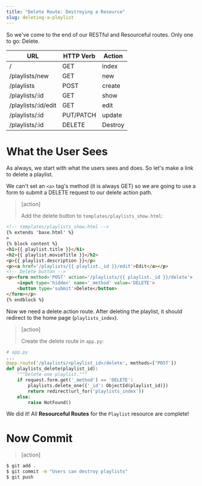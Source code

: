 ```yaml
---
title: "Delete Route: Destroying a Resource"
slug: deleting-a-playlist
---
```


So we've come to the end of our RESTful and Resourceful routes. Only one to go: Delete.

| URL              | HTTP Verb | Action  |
|------------------|-----------|---------|
| /                | GET       | index   |
| /playlists/new     | GET       | new     |
| /playlists         | POST      | create  |
| /playlists/:id     | GET       | show    |
| /playlists/:id/edit     | GET       | edit    |
| /playlists/:id     | PUT/PATCH | update  |
| /playlists/:id     | DELETE    | Destroy |

# What the User Sees

As always, we start with what the users sees and does. So let's make a link to delete a playlist.

We can't set an `<a>` tag's method (it is always GET) so we are going to use a form to submit a DELETE request to our delete action path.

> [action]
>
> Add the delete button to `templates/playlists_show.html`:
>
```html
<!-- templates/playlists_show.html -->
{% extends 'base.html' %}
>
{% block content %}
<h1>{{ playlist.title }}</h1>
<h2>{{ playlist.movieTitle }}</h2>
<p>{{ playlist.description }}</p>
<p><a href='/playlists/{{ playlist._id }}/edit'>Edit</a></p>
<!-- Delete button -->
<p><form method='POST' action='/playlists/{{ playlist._id }}/delete'>
    <input type='hidden' name='_method' value='DELETE'>
    <button type='submit'>Delete</button>
</form></p>
{% endblock %}
```

Now we need a delete action route. After deleting the playlist, it should redirect to the home page (`playlists_index`).

> [action]
>
> Create the delete route in `app.py`:
>
```python
# app.py
...
@app.route('/playlists/<playlist_id>/delete', methods=['POST'])
def playlists_delete(playlist_id):
    """Delete one playlist."""
    if request.form.get('_method') == 'DELETE':
        playlists.delete_one({'_id': ObjectId(playlist_id)})
        return redirect(url_for('playlists_index'))
    else:
        raise NotFound()
```

We did it! All **Resourceful Routes** for the `Playlist` resource are complete!

# Now Commit

> [action]
>
>
```bash
$ git add .
$ git commit -m "Users can destroy playlists"
$ git push
```
